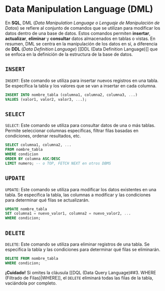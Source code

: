 # Data Manipulation Language (DML)

En **SQL**, DML (_Data Manipulation Language o Lenguaje de Manipulación de Datos_) se refiere al conjunto de comandos que se utilizan para modificar los datos dentro de una base de datos. Estos comandos permiten **insertar**, **actualizar**, **eliminar** y **consultar** datos almacenados en tablas o vistas. En resumen, DML se centra en la manipulación de los datos en sí, a diferencia de **DDL** (_Data Definition Language_) [[DDL (Data Definition Language)]] que se enfoca en la definición de la estructura de la base de datos.

## `INSERT`

`INSERT`: Este comando se utiliza para insertar nuevos registros en una tabla. Se especifica la tabla y los valores que se van a insertar en cada columna.

```sql
INSERT INTO nombre_tabla (columna1, columna2, columna3, ...)
VALUES (valor1, valor2, valor3, ...);
```

## `SELECT`

`SELECT`: Este comando se utiliza para consultar datos de una o más tablas. Permite seleccionar columnas específicas, filtrar filas basadas en condiciones, ordenar resultados, etc.

```sql
SELECT columna1, columna2, ...
FROM nombre_tabla
WHERE condicion
ORDER BY columna ASC/DESC
LIMIT numero; -- o TOP, FETCH NEXT en otros DBMS
```

## `UPDATE`

`UPDATE`: Este comando se utiliza para modificar los datos existentes en una tabla. Se especifica la tabla, las columnas a modificar y las condiciones para determinar qué filas se actualizarán.

```sql
UPDATE nombre_tabla
SET columna1 = nuevo_valor1, columna2 = nuevo_valor2, ...
WHERE condicion;
```

## `DELETE`

`DELETE`: Este comando se utiliza para eliminar registros de una tabla. Se especifica la tabla y las condiciones para determinar qué filas se eliminarán.

```sql
DELETE FROM nombre_tabla
WHERE condicion;
```

**¡Cuidado!** Si omites la cláusula [[DQL (Data Query Language)##3. WHERE (Filtrado de Filas)|WHERE]], el `DELETE` eliminará todas las filas de la tabla, vaciándola por completo.

